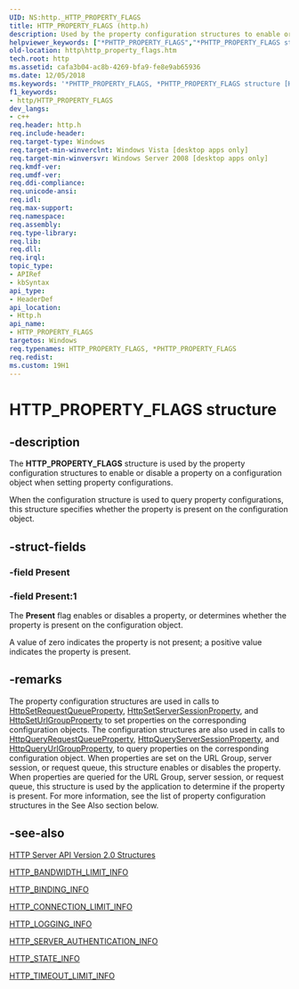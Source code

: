 ```yaml
---
UID: NS:http._HTTP_PROPERTY_FLAGS
title: HTTP_PROPERTY_FLAGS (http.h)
description: Used by the property configuration structures to enable or disable a property on a configuration object when setting property configurations.
helpviewer_keywords: ["*PHTTP_PROPERTY_FLAGS","*PHTTP_PROPERTY_FLAGS structure [HTTP]","HTTP_PROPERTY_FLAGS","HTTP_PROPERTY_FLAGS structure [HTTP]","http.http_property_flags","http/*PHTTP_PROPERTY_FLAGS","http/HTTP_PROPERTY_FLAGS"]
old-location: http\http_property_flags.htm
tech.root: http
ms.assetid: cafa3b04-ac8b-4269-bfa9-fe8e9ab65936
ms.date: 12/05/2018
ms.keywords: '*PHTTP_PROPERTY_FLAGS, *PHTTP_PROPERTY_FLAGS structure [HTTP], HTTP_PROPERTY_FLAGS, HTTP_PROPERTY_FLAGS structure [HTTP], http.http_property_flags, http/*PHTTP_PROPERTY_FLAGS, http/HTTP_PROPERTY_FLAGS'
f1_keywords:
- http/HTTP_PROPERTY_FLAGS
dev_langs:
- c++
req.header: http.h
req.include-header: 
req.target-type: Windows
req.target-min-winverclnt: Windows Vista [desktop apps only]
req.target-min-winversvr: Windows Server 2008 [desktop apps only]
req.kmdf-ver: 
req.umdf-ver: 
req.ddi-compliance: 
req.unicode-ansi: 
req.idl: 
req.max-support: 
req.namespace: 
req.assembly: 
req.type-library: 
req.lib: 
req.dll: 
req.irql: 
topic_type:
- APIRef
- kbSyntax
api_type:
- HeaderDef
api_location:
- Http.h
api_name:
- HTTP_PROPERTY_FLAGS
targetos: Windows
req.typenames: HTTP_PROPERTY_FLAGS, *PHTTP_PROPERTY_FLAGS
req.redist: 
ms.custom: 19H1
---
```


# HTTP_PROPERTY_FLAGS structure


## -description


The <b>HTTP_PROPERTY_FLAGS</b> structure is used by the property configuration structures to enable or disable a property on a configuration object when setting property configurations.

When the configuration structure is used to query property configurations, this structure specifies whether the property is present on the configuration object.


## -struct-fields




### -field Present

 




### -field Present:1

The <b>Present</b> flag enables or disables a property, or determines whether the property is present on the configuration object.

A value of zero indicates the property is not present; a positive value indicates the property is present.


## -remarks



The property configuration structures are used in calls to <a href="https://docs.microsoft.com/windows/desktop/api/http/nf-http-httpsetrequestqueueproperty">HttpSetRequestQueueProperty</a>, <a href="https://docs.microsoft.com/windows/desktop/api/http/nf-http-httpsetserversessionproperty">HttpSetServerSessionProperty</a>, and <a href="https://docs.microsoft.com/windows/desktop/api/http/nf-http-httpseturlgroupproperty">HttpSetUrlGroupProperty</a> to set properties on the corresponding configuration objects. The configuration structures are also used in calls to <a href="https://docs.microsoft.com/windows/desktop/api/http/nf-http-httpqueryrequestqueueproperty">HttpQueryRequestQueueProperty</a>, <a href="https://docs.microsoft.com/windows/desktop/api/http/nf-http-httpqueryserversessionproperty">HttpQueryServerSessionProperty</a>, and <a href="https://docs.microsoft.com/windows/desktop/api/http/nf-http-httpqueryurlgroupproperty">HttpQueryUrlGroupProperty</a>,  to query properties on the corresponding configuration object. When properties are set on the URL Group, server session, or request queue, this structure enables or disables the property. When properties are queried for the URL Group, server session, or request queue, this structure is used by the application to determine if the property is present. For more information, see the list of property configuration structures in the See Also section below.




## -see-also




<a href="https://docs.microsoft.com/windows/desktop/Http/http-server-api-version-2-0-structures">HTTP Server API Version 2.0 Structures</a>



<a href="https://docs.microsoft.com/windows/desktop/api/http/ns-http-http_bandwidth_limit_info">HTTP_BANDWIDTH_LIMIT_INFO</a>



<a href="https://docs.microsoft.com/windows/desktop/api/http/ns-http-http_binding_info">HTTP_BINDING_INFO</a>



<a href="https://docs.microsoft.com/windows/desktop/api/http/ns-http-http_connection_limit_info">HTTP_CONNECTION_LIMIT_INFO</a>



<a href="https://docs.microsoft.com/windows/desktop/api/http/ns-http-http_logging_info">HTTP_LOGGING_INFO</a>



<a href="https://docs.microsoft.com/windows/desktop/api/http/ns-http-http_server_authentication_info">HTTP_SERVER_AUTHENTICATION_INFO</a>



<a href="https://docs.microsoft.com/windows/desktop/api/http/ns-http-http_state_info">HTTP_STATE_INFO</a>



<a href="https://docs.microsoft.com/windows/desktop/api/http/ns-http-http_timeout_limit_info">HTTP_TIMEOUT_LIMIT_INFO</a>
 

 


